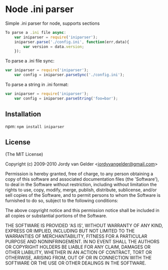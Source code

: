 # Node .ini parser

Simple .ini parser for node, supports sections
``` javascript
To parse a .ini file async:
	var iniparser = require('iniparser');
	iniparser.parse('./config.ini', function(err,data){
		var version = data.version;
	});
```
To parse a .ini file sync:
``` javascript
var iniparser = require('iniparser');
	var config = iniparser.parseSync('./config.ini');
```
To parse a string in .ini format:
``` javascript
var iniparser = require('iniparser');
	var config = iniparser.parseString('foo=bar');
```
## Installation
npm:
`npm install iniparser`
## License

(The MIT License)

Copyright (c) 2009-2010 Jordy van Gelder &lt;jordyvangelder@gmail.com&gt;

Permission is hereby granted, free of charge, to any person obtaining
a copy of this software and associated documentation files (the
'Software'), to deal in the Software without restriction, including
without limitation the rights to use, copy, modify, merge, publish,
distribute, sublicense, and/or sell copies of the Software, and to
permit persons to whom the Software is furnished to do so, subject to
the following conditions:

The above copyright notice and this permission notice shall be
included in all copies or substantial portions of the Software.

THE SOFTWARE IS PROVIDED 'AS IS', WITHOUT WARRANTY OF ANY KIND,
EXPRESS OR IMPLIED, INCLUDING BUT NOT LIMITED TO THE WARRANTIES OF
MERCHANTABILITY, FITNESS FOR A PARTICULAR PURPOSE AND NONINFRINGEMENT.
IN NO EVENT SHALL THE AUTHORS OR COPYRIGHT HOLDERS BE LIABLE FOR ANY
CLAIM, DAMAGES OR OTHER LIABILITY, WHETHER IN AN ACTION OF CONTRACT,
TORT OR OTHERWISE, ARISING FROM, OUT OF OR IN CONNECTION WITH THE
SOFTWARE OR THE USE OR OTHER DEALINGS IN THE SOFTWARE.
